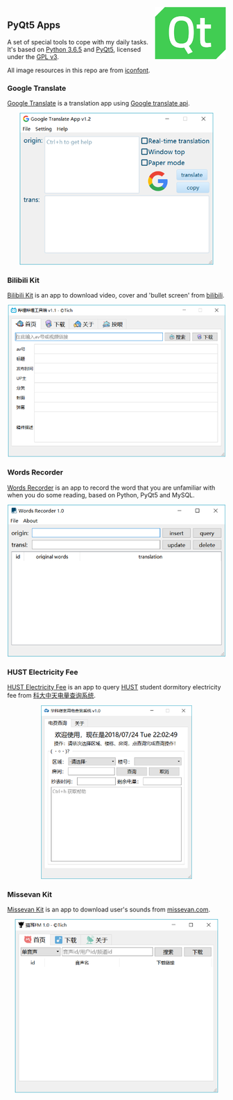 <img src="images/icon.png" alt="logo" height="120" align="right" />

## PyQt5 Apps

A set of special tools to cope with my daily tasks. It's based on [Python 3.6.5](https://www.python.org/downloads/release/python-365/) and [PyQt5](https://riverbankcomputing.com/software/pyqt/download5), licensed under the [GPL v3](LICENSE).

All image resources in this repo are from [iconfont](http://www.iconfont.cn).

### Google Translate
[Google Translate](google-translate) is a translation app using [Google translate api](https://github.com/ssut/py-googletrans).

<div align="center">
    <img src="images/Google-Translate.png" alt="Google Translate English" height="350" />
</div>

### Bilibili Kit

[Bilibili Kit](bilibili-kit) is an app to download video, cover and  'bullet screen' from [bilibili](https://www.bilibili.com/). 

<div align="center">
    <img src="images/Bilibili-Kit.png" alt="Bilibili Kit" height="350" />
</div>

### Words Recorder

[Words Recorder](words-recorder) is an app to record the word that you are unfamiliar with when you do some reading, based on Python, PyQt5 and MySQL. 

<div align="center">
    <img src="images/Words-Recorder.png" alt="Words Recorder" height="350" />
</div>

### HUST Electricity Fee

[HUST Electricity Fee](hust-electricity-fee) is an app to query [HUST](http://www.hust.edu.cn/) student dormitory electricity fee from [科大中天电量查询系统](http://202.114.18.218/Main.aspx). 

<div align="center">
    <img src="images/HUST-Electricity-Fee.png" alt="HUST Electricity Fee" height="400" />
</div>

### Missevan Kit

[Missevan Kit](missevan-kit) is an app to download user's sounds from [missevan.com](http://www.missevan/). 

<div align="center">
    <img src="images/missevan-kit.png" alt="Missevan Kit" height="400" />
</div>